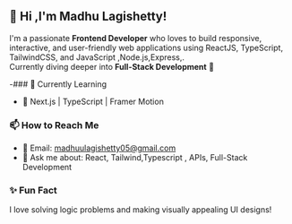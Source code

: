 
## 👋 Hi ,I'm Madhu Lagishetty!
I'm a passionate **Frontend Developer** who loves to build responsive, interactive, and user-friendly web applications using ReactJS, TypeScript, TailwindCSS, and JavaScript ,Node.js,Express,.  
Currently diving deeper into **Full-Stack Development** 🚀

-### 🧠 Currently Learning
- 🔭 Next.js | TypeScript | Framer Motion


### 📫 How to Reach Me
- 📧 Email: madhuulagishetty05@gmail.com
- 💬 Ask me about: React, Tailwind,Typescript , APIs, Full-Stack Development

### ✨ Fun Fact
I love solving logic problems and making visually appealing UI designs!
